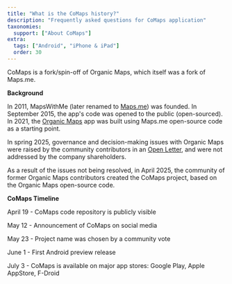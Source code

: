 ```yaml
---
title: "What is the CoMaps history?"
description: "Frequently asked questions for CoMaps application"
taxonomies:
  support: ["About CoMaps"]
extra:
  tags: ["Android", "iPhone & iPad"]
  order: 30
---
```


CoMaps is a fork/spin-off of Organic Maps, which itself was a fork of Maps.me.

**Background**

In 2011, MapsWithMe (later renamed to [Maps.me](https://en.wikipedia.org/wiki/Maps.me)) was founded. In September 2015, the app's code was opened to the public (open-sourced). In 2021, the [Organic Maps](https://en.wikipedia.org/wiki/Organic_Maps) app was built using Maps.me open-source code as a starting point.

In spring 2025, governance and decision-making issues with Organic Maps were raised by the community contributors in an [Open Letter](https://openletter.earth/open-letter-to-organic-maps-shareholders-a0bf770c), and were not addressed by the company shareholders.

As a result of the issues not being resolved, in April 2025, the community of former Organic Maps contributors created the CoMaps project, based on the Organic Maps open-source code.


**CoMaps Timeline**

April 19 - CoMaps code repository is publicly visible

May 12 - Announcement of CoMaps on social media

May 23 - Project name was chosen by a community vote

June 1 - First Android preview release

July 3 - CoMaps is available on major app stores: Google Play, Apple AppStore, F-Droid
